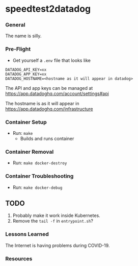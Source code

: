 # speedtest2datadog


### General

The name is silly.

### Pre-Flight
* Get yourself a `.env` file that looks like

```
DATADOG_API_KEY=xx
DATADOG_APP_KEY=xx
DATADOG_HOSTNAME=<hostname as it will appear in datadog>
```

The API and app keys can be managed at https://app.datadoghq.com/account/settings#api

The hostname is as it will appear in https://app.datadoghq.com/infrastructure

### Container Setup
* Run: `make`
  * Builds and runs container


### Container Removal
* Run: `make docker-destroy`


### Container Troubleshooting
* Run: `make docker-debug`

## TODO

1. Probably make it work inside Kubernetes.
2. Remove the `tail -f` in `entrypoint.sh`?


### Lessons Learned

The Internet is having problems during COVID-19.

### Resources
